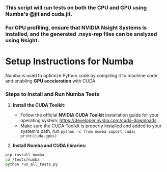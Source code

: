 ### This script will run tests on both the CPU and GPU using Numba's @jit and cuda.jit.
### For GPU profiling, ensure that NVIDIA Nsight Systems is installed, and the generated .nsys-rep files can be analyzed using Nsight.

# Setup Instructions for Numba

Numba is used to optimize Python code by compiling it to machine code and enabling **GPU acceleration** with CUDA.

### Steps to Install and Run Numba Tests

1. **Install the CUDA Toolkit**:
   - Follow the official **NVIDIA CUDA Toolkit** installation guide for your operating system: https://developer.nvidia.com/cuda-downloads.
   - Make sure the CUDA Toolkit is properly installed and added to your system's path, run ```python -c from numba import cuda; print(cuda.gpus)```

2. **Install Numba and CUDA libraries:**
```bash
pip install numba
cd /tests/numba
python run_all_tests.py
```
